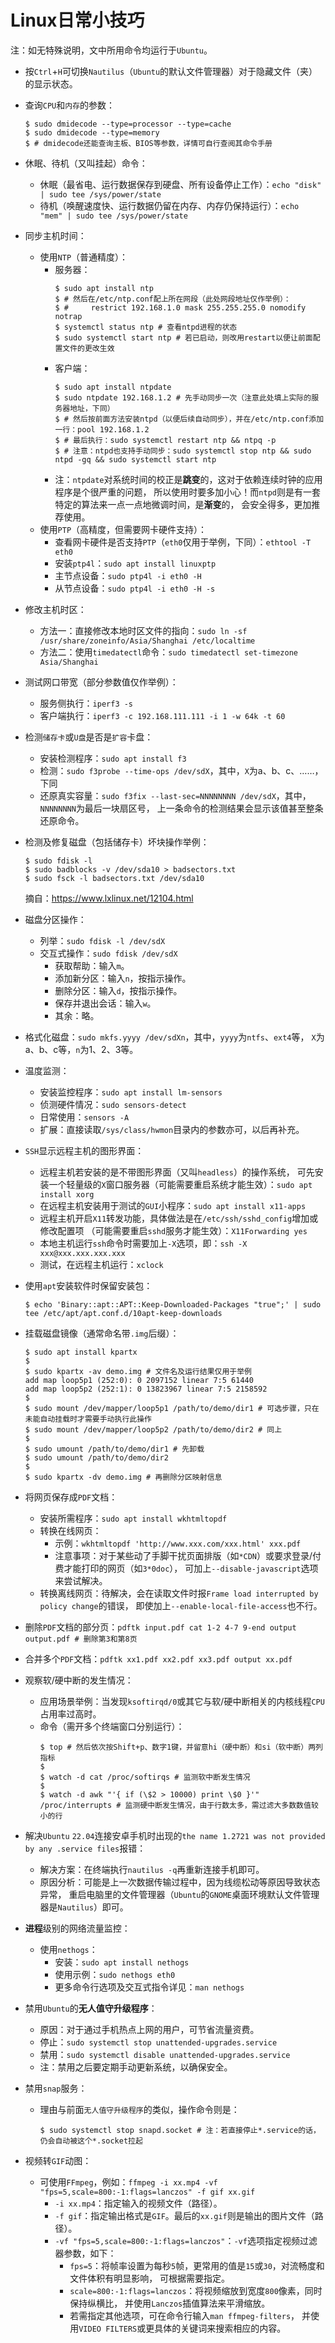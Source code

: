 <meta http-equiv="Content-Type" content="text/html; charset=utf-8" />
<base target="_blank" />

# Linux日常小技巧

注：如无特殊说明，文中所用命令均运行于`Ubuntu`。

* 按`Ctrl`+`H`可切换`Nautilus`（`Ubuntu`的默认文件管理器）对于隐藏文件（夹）的显示状态。

* 查询`CPU`和`内存`的参数：
    ````
    $ sudo dmidecode --type=processor --type=cache
    $ sudo dmidecode --type=memory
    $ # dmidecode还能查询主板、BIOS等参数，详情可自行查阅其命令手册
    ````

* 休眠、待机（又叫挂起）命令：
    * 休眠（最省电、运行数据保存到硬盘、所有设备停止工作）：`echo "disk" | sudo tee /sys/power/state`
    * 待机（唤醒速度快、运行数据仍留在内存、内存仍保持运行）：`echo "mem" | sudo tee /sys/power/state`

* 同步主机时间：
    * 使用`NTP`（普通精度）：
        * 服务器：
            ```
            $ sudo apt install ntp
            $ # 然后在/etc/ntp.conf配上所在网段（此处网段地址仅作举例）：
            $ #     restrict 192.168.1.0 mask 255.255.255.0 nomodify notrap
            $ systemctl status ntp # 查看ntpd进程的状态
            $ sudo systemctl start ntp # 若已启动，则改用restart以便让前面配置文件的更改生效
            ```
        * 客户端：
            ```
            $ sudo apt install ntpdate
            $ sudo ntpdate 192.168.1.2 # 先手动同步一次（注意此处填上实际的服务器地址，下同）
            $ # 然后按前面方法安装ntpd（以便后续自动同步），并在/etc/ntp.conf添加一行：pool 192.168.1.2
            $ # 最后执行：sudo systemctl restart ntp && ntpq -p
            $ # 注意：ntpd也支持手动同步：sudo systemctl stop ntp && sudo ntpd -gq && sudo systemctl start ntp
            ```
        * 注：`ntpdate`对系统时间的校正是**跳变**的，这对于依赖连续时钟的应用程序是个很严重的问题，
        所以使用时要多加小心！而`ntpd`则是有一套特定的算法来一点一点地微调时间，是**渐变**的，
        会安全得多，更加推荐使用。
    * 使用`PTP`（高精度，但需要网卡硬件支持）：
        * 查看网卡硬件是否支持`PTP`（`eth0`仅用于举例，下同）：`ethtool -T eth0`
        * 安装`ptp4l`：`sudo apt install linuxptp`
        * 主节点设备：`sudo ptp4l -i eth0 -H`
        * 从节点设备：`sudo ptp4l -i eth0 -H -s`

* 修改主机时区：
    * 方法一：直接修改本地时区文件的指向：`sudo ln -sf /usr/share/zoneinfo/Asia/Shanghai /etc/localtime`
    * 方法二：使用`timedatectl`命令：`sudo timedatectl set-timezone Asia/Shanghai`

* 测试网口带宽（部分参数值仅作举例）：
    * 服务侧执行：`iperf3 -s`
    * 客户端执行：`iperf3 -c 192.168.111.111 -i 1 -w 64k -t 60`

* 检测`储存卡`或`U盘`是否是`扩容`卡盘：
    * 安装检测程序：`sudo apt install f3`
    * 检测：`sudo f3probe --time-ops /dev/sdX`，其中，`X`为a、b、c、……，下同
    * 还原真实容量：`sudo f3fix --last-sec=NNNNNNNN /dev/sdX`，其中，`NNNNNNNN`为最后一块扇区号，
    上一条命令的检测结果会显示该值甚至整条还原命令。

* 检测及修复磁盘（包括储存卡）坏块操作举例：
    ````
    $ sudo fdisk -l
    $ sudo badblocks -v /dev/sda10 > badsectors.txt
    $ sudo fsck -l badsectors.txt /dev/sda10
    ````
    摘自：https://www.lxlinux.net/12104.html

* 磁盘分区操作：
    * 列举：`sudo fdisk -l /dev/sdX`
    * 交互式操作：`sudo fdisk /dev/sdX`
        * 获取帮助：输入`m`。
        * 添加新分区：输入`n`，按指示操作。
        * 删除分区：输入`d`，按指示操作。
        * 保存并退出会话：输入`w`。
        * 其余：略。

* 格式化磁盘：`sudo mkfs.yyyy /dev/sdXn`，其中，`yyyy`为`ntfs`、`ext4`等，
`X`为a、b、c等，`n`为1、2、3等。

* 温度监测：
    * 安装监控程序：`sudo apt install lm-sensors`
    * 侦测硬件情况：`sudo sensors-detect`
    * 日常使用：`sensors -A`
    * 扩展：直接读取`/sys/class/hwmon`目录内的参数亦可，以后再补充。

* `SSH`显示远程主机的图形界面：
    * 远程主机若安装的是不带图形界面（又叫`headless`）的操作系统，
    可先安装一个轻量级的`X`窗口服务器（可能需要重启系统才能生效）：`sudo apt install xorg`
    * 在远程主机安装用于测试的`GUI`小程序：`sudo apt install x11-apps`
    * 远程主机开启`X11`转发功能，具体做法是在`/etc/ssh/sshd_config`增加或修改配置项
    （可能需要重启`sshd`服务才能生效）：`X11Forwarding yes`
    * 本地主机运行`ssh`命令时需要加上`-X`选项，即：`ssh -X xxx@xxx.xxx.xxx.xxx`
    * 测试，在远程主机运行：`xclock`

* 使用`apt`安装软件时保留安装包：
    ````
    $ echo 'Binary::apt::APT::Keep-Downloaded-Packages "true";' | sudo tee /etc/apt/apt.conf.d/10apt-keep-downloads
    ````

* 挂载磁盘镜像（通常命名带`.img`后缀）：
    ````
    $ sudo apt install kpartx
    $
    $ sudo kpartx -av demo.img # 文件名及运行结果仅用于举例
    add map loop5p1 (252:0): 0 2097152 linear 7:5 61440
    add map loop5p2 (252:1): 0 13823967 linear 7:5 2158592
    $
    $ sudo mount /dev/mapper/loop5p1 /path/to/demo/dir1 # 可选步骤，只在未能自动挂载时才需要手动执行此操作
    $ sudo mount /dev/mapper/loop5p2 /path/to/demo/dir2 # 同上
    $
    $ sudo umount /path/to/demo/dir1 # 先卸载
    $ sudo umount /path/to/demo/dir2
    $
    $ sudo kpartx -dv demo.img # 再删除分区映射信息
    ````

* 将网页保存成`PDF`文档：
    * 安装所需程序：`sudo apt install wkhtmltopdf`
    * 转换在线网页：
        * 示例：`wkhtmltopdf 'http://www.xxx.com/xxx.html' xxx.pdf`
        * 注意事项：对于某些动了手脚干扰页面排版（如`*CDN`）或要求登录/付费才能打印的网页（如`3*0doc`），
        可加上`--disable-javascript`选项来尝试解决。
    * 转换离线网页：待解决，会在读取文件时报`Frame load interrupted by policy change`的错误，
    即使加上`--enable-local-file-access`也不行。

* 删除`PDF`文档的部分页：`pdftk input.pdf cat 1-2 4-7 9-end output output.pdf # 删除第3和第8页`

* 合并多个`PDF`文档：`pdftk xx1.pdf xx2.pdf xx3.pdf output xx.pdf`

* 观察软/硬中断的发生情况：
    * 应用场景举例：当发现`ksoftirqd/0`或其它与软/硬中断相关的内核线程`CPU`占用率过高时。
    * 命令（需开多个终端窗口分别运行）：
        ````
        $ top # 然后依次按Shift+p、数字1键，并留意hi（硬中断）和si（软中断）两列指标
        $
        $ watch -d cat /proc/softirqs # 监测软中断发生情况
        $
        $ watch -d awk "'{ if (\$2 > 10000) print \$0 }'" /proc/interrupts # 监测硬中断发生情况，由于行数太多，需过滤大多数数值较小的行
        ````

* 解决`Ubuntu` `22.04`连接安卓手机时出现的`the name 1.2721 was not provided by any .service files`报错：
    * 解决方案：在终端执行`nautilus -q`再重新连接手机即可。
    * 原因分析：可能是上一次数据传输过程中，因为线缆松动等原因导致状态异常，
    重启电脑里的文件管理器（`Ubuntu`的`GNOME`桌面环境默认文件管理器是`Nautilus`）即可。

* **进程**级别的网络流量监控：
    * 使用`nethogs`：
        * 安装：`sudo apt install nethogs`
        * 使用示例：`sudo nethogs eth0`
        * 更多命令行选项及交互式指令详见：`man nethogs`

* 禁用`Ubuntu`的**无人值守升级程序**：
    * 原因：对于通过手机热点上网的用户，可节省流量资费。
    * 停止：`sudo systemctl stop unattended-upgrades.service`
    * 禁用：`sudo systemctl disable unattended-upgrades.service`
    * 注：禁用之后要定期手动更新系统，以确保安全。

* 禁用`snap`服务：
    * 理由与前面`无人值守升级程序`的类似，操作命令则是：
        ```
        $ sudo systemctl stop snapd.socket # 注：若直接停止*.service的话，仍会自动被这个*.socket拉起
        ```

* 视频转`GIF`动图：
    * 可使用`FFmpeg`，例如：`ffmpeg -i xx.mp4 -vf "fps=5,scale=800:-1:flags=lanczos" -f gif xx.gif`
        * `-i xx.mp4`：指定输入的视频文件（路径）。
        * `-f gif`：指定输出格式是`GIF`。最后的`xx.gif`则是输出的图片文件（路径）。
        * `-vf "fps=5,scale=800:-1:flags=lanczos"`：`-vf`选项指定视频过滤器参数，如下：
            * `fps=5`：将帧率设置为每秒`5`帧，更常用的值是`15`或`30`，对流畅度和文件体积有明显影响，
            可根据需要指定。
            * `scale=800:-1:flags=lanczos`：将视频缩放到宽度`800`像素，同时保持纵横比，
            并使用`Lanczos`插值算法来平滑缩放。
            * 若需指定其他选项，可在命令行输入`man ffmpeg-filters`，
            并使用`VIDEO FILTERS`或更具体的关键词来搜索相应的内容。

